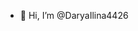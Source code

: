 - 👋 Hi, I’m @DaryaIlina4426
<!---
DaryaIlina4426/DaryaIlina4426 is a ✨ special ✨ repository because its `README.md` (this file) appears on your GitHub profile.
You can click the Preview link to take a look at your changes.
--->
